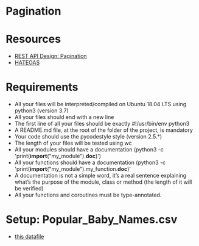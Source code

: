 # Pagination

# Resources

- [REST API Design: Pagination](https://www.moesif.com/blog/technical/api-design/REST-API-Design-Filtering-Sorting-and-Pagination/#pagination)
- [HATEOAS](https://en.wikipedia.org/wiki/HATEOAS)

# Requirements
- All your files will be interpreted/compiled on Ubuntu 18.04 LTS using python3 (version 3.7)
- All your files should end with a new line
- The first line of all your files should be exactly #!/usr/bin/env python3
- A README.md file, at the root of the folder of the project, is mandatory
- Your code should use the pycodestyle style (version 2.5.*)
- The length of your files will be tested using wc
- All your modules should have a documentation (python3 -c 'print(__import__("my_module").__doc__)')
- All your functions should have a documentation (python3 -c 'print(__import__("my_module").my_function.__doc__)'
- A documentation is not a simple word, it’s a real sentence explaining what’s the purpose of the module, class or method (the length of it will be verified)
- All your functions and coroutines must be type-annotated.

# Setup: Popular_Baby_Names.csv
- [this datafile](https://s3.eu-west-3.amazonaws.com/hbtn.intranet/uploads/misc/2020/5/7d3576d97e7560ae85135cc214ffe2b3412c51d7.csv?X-Amz-Algorithm=AWS4-HMAC-SHA256&X-Amz-Credential=AKIA4MYA5JM5DUTZGMZG%2F20240819%2Feu-west-3%2Fs3%2Faws4_request&X-Amz-Date=20240819T030256Z&X-Amz-Expires=86400&X-Amz-SignedHeaders=host&X-Amz-Signature=c453723b95fb40bfde4e55b65a887f4613887011213ffdebf982417942fe204e)